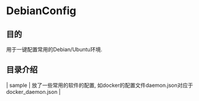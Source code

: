 # DebianConfig

## 目的
用于一键配置常用的Debian/Ubuntu环境.

## 目录介绍

| sample | 放了一些常用的软件的配置, 如docker的配置文件daemon.json对应于docker_daemon.json |

